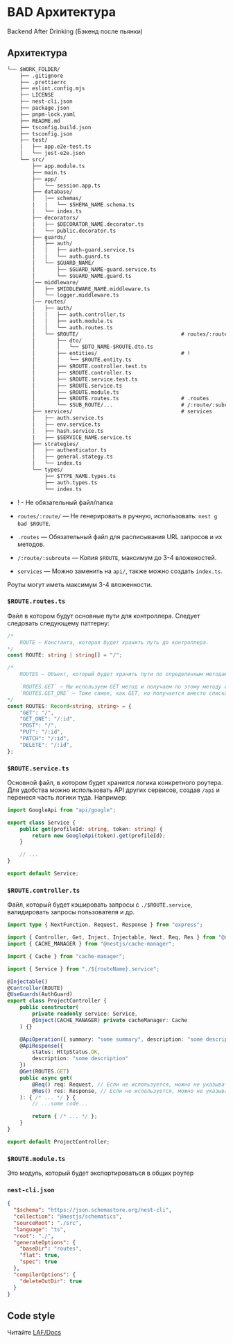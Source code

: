 # BAD Архитектура

Backend After Drinking (Бэкенд после пьянки)

## Архитектура

```txt
└── $WORK_FOLDER/
    ├── .gitignore
    ├── .prettierrc
    ├── eslint.config.mjs
    ├── LICENSE
    ├── nest-cli.json
    ├── package.json
    ├── pnpm-lock.yaml
    ├── README.md
    ├── tsconfig.build.json
    ├── tsconfig.json
    ├── test/
    │   ├── app.e2e-test.ts
    │   └── jest-e2e.json
    └── src/
        ├── app.module.ts
        ├── main.ts
        ├── app/
        │   └── session.app.ts
        ├── database/
        │   │── schemas/
        |   |   └── $SHEMA_NAME.schema.ts
        │   └── index.ts
        ├── decorators/
        │   ├── $DECORATOR_NAME.decorator.ts
        │   └── public.decorator.ts
        ├── guards/
        │   ├── auth/
        │   │   ├── auth-guard.service.ts
        │   │   └── auth.guard.ts
        │   └── $GUARD_NAME/
        │       ├── $GUARD_NAME-guard.service.ts
        │       └── $GUARD_NAME.guard.ts
        │── middleware/
        │   ├── $MIDDLEWARE_NAME.middleware.ts
        │   └── logger.middleware.ts
        │── routes/
        │   ├── auth/
        │   │   ├── auth.controller.ts
        │   │   ├── auth.module.ts
        │   │   └── auth.routes.ts
        │   └── $ROUTE/                                 # routes/:route/
        │       ├── dto/
        │       │   └── $DTO_NAME-$ROUTE.dto.ts
        │       ├── entities/                           # !
        │       │   └── $ROUTE.entity.ts
        │       ├── $ROUTE.controller.test.ts
        │       ├── $ROUTE.controller.ts
        │       ├── $ROUTE.service.test.ts
        │       ├── $ROUTE.service.ts
        │       ├── $ROUTE.module.ts
        │       ├── $ROUTE.routes.ts                    # .routes
        │       └── $SUB_ROUTE/...                      # /:route/:subroute
        ├── services/                                   # services
        │   ├── auth.service.ts
        │   ├── env.service.ts
        │   ├── hash.service.ts
        |   ├── $SERVICE_NAME.service.ts
        ├── strategies/
        │   ├── authenticator.ts
        │   ├── general.stategy.ts
        │   └── index.ts
        └── types/
            ├── $TYPE_NAME.types.ts
            ├── auth.types.ts
            └── index.ts
```

- ! - Не обязательный файл/папка

- `routes/:route/` — Не генерировать в ручную, использовать: `nest g bad $ROUTE`.
- `.routes` — Обязательный файл для расписывания URL запросов и их методов.
- `/:route/:subroute` — Копия `$ROUTE`, максимум до 3-4 вложеностей.
- `services` — Можно заменить на `api/`, также можно создать `index.ts`.

Роуты могут иметь максимум 3-4 вложенности.

### `$ROUTE.routes.ts`

Файл в котором будут основные пути для контроллера. Следует следовать следующему паттерну:

```ts
/* 
    ROUTE — Константа, которая будет хранить путь до контроллера.
*/
const ROUTE: string | string[] = "/";

/*
    ROUTES — Объект, который будет хранить пути по определенным методам, например:

    `ROUTES.GET` — Мы используем GET метод и получаем по этому методу его путь.
    `ROUTES.GET_ONE` — Тоже самое, как GET, но получается вместо списка всего одну сущность.
*/
const ROUTES: Record<string, string> = {
    "GET": "/",
    "GET_ONE": "/:id",
    "POST": "/",
    "PUT": "/:id",
    "PATCH": "/:id",
    "DELETE": "/:id",
};
```

### `$ROUTE.service.ts`

Основной файл, в котором будет хранится логика конкретного роутера. Для удобства можно использовать API других сервисов, создав `/api` и перенеся часть логики туда. Например:

```ts
import GoogleApi from "api/google";

export class Service {
    public get(profileId: string, token: string) {
        return new GoogleApi(token).get(profileId);
    }

    // ...
}

export default Service;
```

### `$ROUTE.controller.ts`

Файл, который будет кэшировать запросы с `./$ROUTE.service`, валидировать запросы пользователя и др.

```ts
import type { NextFunction, Request, Response } from "express";

import { Controller, Get, Inject, Injectable, Next, Req, Res } from "@nestjs/common";
import { CACHE_MANAGER } from "@nestjs/cache-manager";

import { Cache } from "cache-manager";

import { Service } from "./${routeName}.service";

@Injectable()
@Controller(ROUTE)
@UseGuards(AuthGuard)
export class ProjectController {
    public constructor(
        private readonly service: Service,
        @Inject(CACHE_MANAGER) private cacheManager: Cache
    ) {}

    @ApiOperation({ summary: "some summary", description: "some description" })
    @ApiResponse({
        status: HttpStatus.OK,
        description: "some description"
    })
    @Get(ROUTES.GET)
    public async get(
        @Req() req: Request, // Если не используется, можно не указывать
        @Res() res: Response, // Если не используется, можно не указывать
    ): { /* ... */ } {
        // ...some code...

        return { /* ... */ };
    }
}

export default ProjectController;
```

### `$ROUTE.module.ts`

Это модуль, который будет экспортироваться в общих роутер

### `nest-cli.json`

```json
{
  "$schema": "https://json.schemastore.org/nest-cli",
  "collection": "@nestjs/schematics",
  "sourceRoot": "./src",
  "language": "ts",
  "root": "./",
  "generateOptions": {
    "baseDir": "routes",
    "flat": true,
    "spec": true
  },
  "compilerOptions": {
    "deleteOutDir": true
  }
}
```

## Code style

Читайте [LAF/Docs](https://docs.laf-team.ru/agreements/general)
